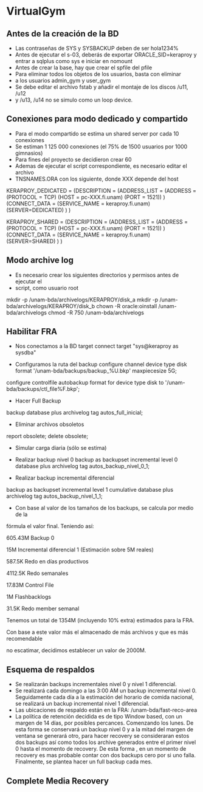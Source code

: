 # VirtualGym

## Antes de la creación de la BD
- Las contraseñas de SYS y SYSBACKUP deben de ser hola1234%
- Antes de ejecutar el s-03, deberás de exportar ORACLE_SID=keraproy
y entrar a sqlplus como sys e iniciar en nomount
- Antes de crear la base, hay que crear el spfile del pfile
- Para eliminar todos los objetos de los usuarios, basta con eliminar
- a los usuarios admin_gym y user_gym
- Se debe editar el archivo fstab y añadir el montaje de los discos /u11, /u12
- y /u13, /u14 no se simulo como un loop device.

## Conexiones para modo dedicado y compartido
- Para el modo compartido se estima un shared server por cada 10 conexiones
- Se estiman 1 125 000 conexiones (el 75% de 1500 usuarios por 1000 gimnasios)
- Para fines del proyecto se decidieron crear 60
- Ademas de ejecutar el script correspondiente, es necesario editar el archivo
- TNSNAMES.ORA con los siguiente, donde XXX depende del host

KERAPROY_DEDICATED =
 (DESCRIPTION =
  (ADDRESS_LIST =
   (ADDRESS = (PROTOCOL = TCP) (HOST = pc-XXX.fi.unam) (PORT = 1521))
  )
  (CONNECT_DATA =
   (SERVICE_NAME = keraproy.fi.unam)
   (SERVER=DEDICATED)
  )
 )

KERAPROY_SHARED =
 (DESCRIPTION =
  (ADDRESS_LIST =
   (ADDRESS = (PROTOCOL = TCP) (HOST = pc-XXX.fi.unam) (PORT = 1521))
  )
  (CONNECT_DATA =
   (SERVICE_NAME = keraproy.fi.unam)
   (SERVER=SHARED)
  )
 )

## Modo archive log
- Es necesario crear los siguientes directorios y permisos antes de ejecutar el 
- script, como usuario root

mkdir -p /unam-bda/archivelogs/KERAPROY/disk_a
mkdir -p /unam-bda/archivelogs/KERAPROY/disk_b
chown -R oracle:oinstall /unam-bda/archivelogs
chmod -R 750 /unam-bda/archivelogs

## Habilitar FRA
- Nos conectamos a la BD target
connect target "sys@keraproy as sysdba"

- Configuramos la ruta del backup
configure channel device type disk format '/unam-bda/backups/backup_%U.bkp' maxpiecesize 5G;

configure controlfile autobackup format for device type disk to '/unam-bda/backups/ctl_file%F.bkp';

- Hacer Full Backup

backup database plus archivelog tag autos_full_inicial;

- Eliminar archivos obsoletos

report obsolete;
delete obsolete;

- Simular carga diaria (sólo se estima)

- Realizar backup nivel 0
backup as backupset incremental level 0 database plus archivelog tag autos_backup_nivel_0_1; 

- Realizar backup incremental diferencial

backup as backupset incremental level 1 cumulative database plus archivelog tag autos_backup_nivel_1_1;

- Con base al valor de los tamaños de los backups, se calcula por medio de la

fórmula el valor final. Teniendo así:

605.43M Backup 0

15M Incremental diferencial 1 (Estimación sobre 5M reales)

587.5K Redo en días productivos

4112.5K Redo semanales

17.83M Control File

1M Flashbacklogs

31.5K Redo member semanal

Tenemos un total de 1354M (incluyendo 10% extra) estimados para la FRA. 

Con base a este valor más el almacenado de más archivos y que es más recomendable 

no escatimar, decidimos establecer un valor de 2000M.

## Esquema de respaldos
- Se realizarán backups incrementales nivel 0 y nivel 1 diferencial.
- Se realizará cada domingo a las 3:00 AM un backup incremental nivel 0. Seguidamente
cada día a la estimación del horario de comida nacional, se realizará un backup
incremental nivel 1 diferencial.
- Las ubicaciones de respaldo están en la FRA: /unam-bda/fast-reco-area
- La política de retención decidida es de tipo Window based, con un margen de
14 días, por posibles percances. Comenzando los lunes. De esta forma se conservará
un backup nivel 0 y a la mitad del margen de ventana se generará otro, 
para hacer recovery se consideraran estos dos backups así como todos los archive 
generados entre el primer nivel 0 hasta el momento de recovery. De esta forma ,
en un momento de recovery es mas probable contar con dos backups cero por si
uno falla. Finalmente, se plantea hacer un full backup cada mes.

## Complete Media Recovery




